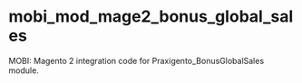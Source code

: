 # mobi_mod_mage2_bonus_global_sales
MOBI: Magento 2 integration code for Praxigento_BonusGlobalSales module.
